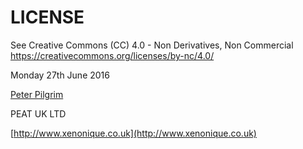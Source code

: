 LICENSE
==========

See Creative Commons (CC) 4.0 - Non Derivatives, Non Commercial
https://creativecommons.org/licenses/by-nc/4.0/
     
     
Monday 27th June 2016

[Peter Pilgrim](peter.pilgrim@gmail.com)

PEAT UK LTD

[http://www.xenonique.co.uk](http://www.xenonique.co.uk)



